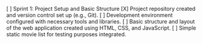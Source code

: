 [ ] Sprint 1: Project Setup and Basic Structure
    [X] Project repository created and version control set up (e.g., Git).
    [ ] Development environment configured with necessary tools and libraries.
    [ ] Basic structure and layout of the web application created using HTML, CSS, and JavaScript.
    [ ] Simple static movie list for testing purposes integrated.

